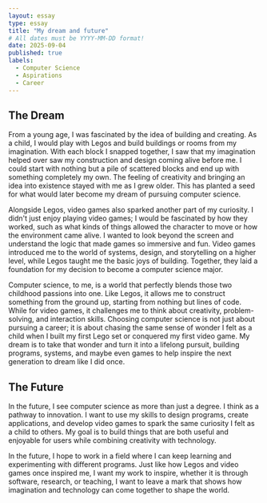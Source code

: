 ```yaml
---
layout: essay
type: essay
title: "My dream and future"
# All dates must be YYYY-MM-DD format!
date: 2025-09-04
published: true
labels:
  - Computer Science
  - Aspirations
  - Career
---
```


## The Dream

From a young age, I was fascinated by the idea of building and creating. As a child, I would play with Legos and build buildings or rooms from my imagination. With each block I snapped together, I saw that my imagination helped over saw my construction and design coming alive before me. I could start with nothing but a pile of scattered blocks and end up with something completely my own. The feeling of creativity and bringing an idea into existence stayed with me as I grew older. This has planted a seed for what would later become my dream of pursuing computer science.

Alongside Legos, video games also sparked another part of my curiosity. I didn't just enjoy playing video games; I would be fascinated by how they worked, such as what kinds of things allowed the character to move or how the environment came alive. I wanted to look beyond the screen and understand the logic that made games so immersive and fun. Video games introduced me to the world of systems, design, and storytelling on a higher level, while Legos taught me the basic joys of building. Together, they laid a foundation for my decision to become a computer science major.

Computer science, to me, is a world that perfectly blends those two childhood passions into one. Like Legos, it allows me to construct something from the ground up, starting from nothing but lines of code. While for video games, it challenges me to think about creativity, problem-solving, and interaction skills. Choosing computer science is not just about pursuing a career; it is about chasing the same sense of wonder I felt as a child when I built my first Lego set or conquered my first video game. My dream is to take that wonder and turn it into a lifelong pursuit, building programs, systems, and maybe even games to help inspire the next generation to dream like I did once.

## The Future
In the future, I see computer science as more than just a degree. I think as a pathway to innovation. I want to use my skills to design programs, create applications, and  develop video games to spark the same curiosity I felt as a child to others. My goal is to build things that are both useful and enjoyable for users while combining creativity with technology.

In the future, I hope to work in a field where I can keep learning and experimenting with different programs. Just like how Legos and video games once inspired me, I want my work to inspire, whether it is through software, research, or teaching, I want to leave a mark that shows how imagination and technology can come together to shape the world.
